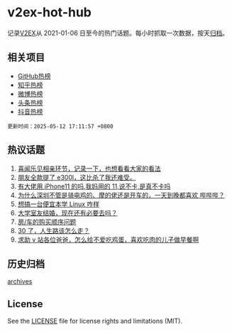 # v2ex-hot-hub

 记录[V2EX](https://www.v2ex.com/)从 2021-01-06 日至今的热门话题。每小时抓取一次数据，按天[归档](archives)。
 
 ## 相关项目

- [GitHub热榜](https://github.com/snaildev/github-hot-hub)
- [知乎热榜](https://github.com/snaildev/zhihu-hot-hub)
- [微博热榜](https://github.com/snaildev/weibo-hot-hub)
- [头条热榜](https://github.com/snaildev/toutiao-hot-hub)
- [抖音热榜](https://github.com/snaildev/douyin-hot-hub)


 `更新时间：2025-05-12 17:11:57 +0800`

## 热议话题

1. [喜闻乐见相亲环节，记录一下，也想看看大家的看法](https://www.v2ex.com/t/1131014)
1. [朋友全款提了 e300l，这比杀了我还难受。](https://www.v2ex.com/t/1131115)
1. [有大佬用 iPhone11 的吗,我妈用的 11,说不卡,是真不卡吗](https://www.v2ex.com/t/1131058)
1. [为什么深圳不管是骑电鸡的、摩的佬还是开车的，一天到晚都喜欢 哔哔哔？](https://www.v2ex.com/t/1131062)
1. [想搞一台便宜本学 Linux 咋样](https://www.v2ex.com/t/1131069)
1. [大学室友结婚，现在还有必要去吗？](https://www.v2ex.com/t/1131070)
1. [房/车的购买顺序问题](https://www.v2ex.com/t/1131023)
1. [30 了，人生路该怎么走？](https://www.v2ex.com/t/1131036)
1. [求助 v 站各位爸爸，怎么给不爱吃鸡蛋，喜欢吃肉的儿子做早餐啊](https://www.v2ex.com/t/1131114)

## 历史归档

[archives](archives)

## License

See the [LICENSE](LICENSE) file for license rights and limitations (MIT).

